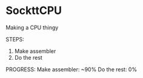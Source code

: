# SockttCPU
Making a CPU thingy

STEPS:
1. Make assembler
2. Do the rest

PROGRESS:
Make assembler: ~90%
Do the rest: 0%
